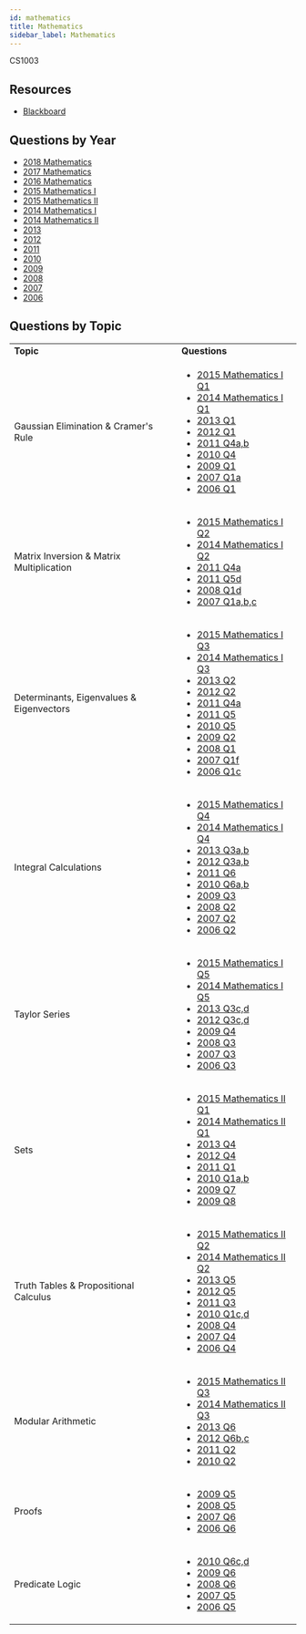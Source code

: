 ```yaml
---
id: mathematics
title: Mathematics
sidebar_label: Mathematics
---
```

CS1003

## Resources

-   [Blackboard](https://mymodule.tcd.ie/)

## Questions by Year

-   [2018 Mathematics](https://www.tcd.ie/academicregistry/exams/assets/local/past-papers2018/CS/CS1003-2.PDF)
-   [2017 Mathematics](https://www.tcd.ie/academicregistry/exams/assets/local/past-papers2017/CS/CS1003-2.PDF)
-   [2016 Mathematics](https://www.tcd.ie/academicregistry/exams/assets/local/past-papers2016/CS/CS1003-2.PDF)
-   [2015 Mathematics I](https://www.tcd.ie/academicregistry/exams/assets/local/past-papers2015/CS/CS1001-1.PDF)
-   [2015 Mathematics II](https://www.tcd.ie/academicregistry/exams/assets/local/past-papers2015/CS/CS1002-1.PDF)
-   [2014 Mathematics I](https://www.tcd.ie/academicregistry/exams/assets/local/past-papers2014/CS/CS10011.pdf)
-   [2014 Mathematics II](https://www.tcd.ie/academicregistry/exams/assets/local/past-papers2014/CS/CS10021.pdf)
-   [2013](https://www.tcd.ie/academicregistry/exams/assets/local/past-papers2013/CS/XCS10011.pdf)
-   [2012](https://www.tcd.ie/Local/Exam_Papers/2012/XC/XCS10011.pdf)
-   [2011](https://www.tcd.ie/Local/Exam_Papers/2011/XC/XCS10011.pdf)
-   [2010](https://www.tcd.ie/Local/Exam_Papers/2010/XC/XCS10011.pdf)
-   [2009](https://www.tcd.ie/Local/Exam_Papers/2009/XC/XCS1BA11.pdf)
-   [2008](https://www.tcd.ie/Local/Exam_Papers/2008/XC/XCS1BA11.pdf)
-   [2007](https://www.tcd.ie/Local/Exam_Papers/2007/XC/XCS1BA11.pdf)
-   [2006](https://www.tcd.ie/Local/Exam_Papers/2006/XC/XCS1BA11.pdf)

## Questions by Topic

<table className="examQuestions" width="700px">
    <tbody><tr>
        <td><strong>Topic</strong></td>
        <td><strong>Questions</strong></td>
    </tr>
    <tr>
        <td>Gaussian Elimination & Cramer's Rule</td>
        <td>
            <ul className="questions">
        <li><a href="https://www.tcd.ie/academicregistry/exams/assets/local/past-papers2015/CS/CS1001-1.PDF#page=2">2015 Mathematics I Q1</a></li>
        <li><a href="https://www.tcd.ie/academicregistry/exams/assets/local/past-papers2014/CS/CS10011.pdf#page=2">2014 Mathematics I Q1</a></li>
        <li><a href="https://www.tcd.ie/academicregistry/exams/assets/local/past-papers2013/CS/XCS10011.pdf#page=2">2013 Q1</a></li>
        <li><a href="https://www.tcd.ie/Local/Exam_Papers/2012/XC/XCS10011.pdf#page=2">2012 Q1</a></li>
        <li><a href="https://www.tcd.ie/Local/Exam_Papers/2011/XC/XCS10011.pdf#page=6">2011 Q4a,b</a></li>
        <li><a href="https://www.tcd.ie/Local/Exam_Papers/2010/XC/XCS10011.pdf#page=7">2010 Q4</a></li>
        <li><a href="https://www.tcd.ie/Local/Exam_Papers/2009/XC/XCS1BA11.pdf#page=2">2009 Q1</a></li>
        <li><a href="https://www.tcd.ie/Local/Exam_Papers/2007/XC/XCS1BA11.pdf#page=2">2007 Q1a</a></li>
        <li><a href="https://www.tcd.ie/Local/Exam_Papers/2006/XC/XCS1BA11.pdf#page=2">2006 Q1</a></li>
            </ul>
        </td>
    </tr>
    <tr>
        <td>Matrix Inversion & Matrix Multiplication</td>
        <td>
            <ul className="questions">
        <li><a href="https://www.tcd.ie/academicregistry/exams/assets/local/past-papers2015/CS/CS1001-1.PDF#page=3">2015 Mathematics I Q2</a></li>
        <li><a href="https://www.tcd.ie/academicregistry/exams/assets/local/past-papers2014/CS/CS10011.pdf#page=3">2014 Mathematics I Q2</a></li>
        <li><a href="https://www.tcd.ie/Local/Exam_Papers/2011/XC/XCS10011.pdf#page=6">2011 Q4a</a></li>
        <li><a href="https://www.tcd.ie/Local/Exam_Papers/2011/XC/XCS10011.pdf#page=7">2011 Q5d</a></li>
        <li><a href="https://www.tcd.ie/Local/Exam_Papers/2008/XC/XCS1BA11.pdf#page=2">2008 Q1d</a></li>
        <li><a href="https://www.tcd.ie/Local/Exam_Papers/2007/XC/XCS1BA11.pdf#page=2">2007 Q1a,b,c</a></li>
            </ul>
        </td>
    </tr>
    <tr>
        <td>Determinants, Eigenvalues & Eigenvectors</td>
        <td>
            <ul className="questions">
        <li><a href="https://www.tcd.ie/academicregistry/exams/assets/local/past-papers2015/CS/CS1001-1.PDF#page=4">2015 Mathematics I Q3</a></li>
        <li><a href="https://www.tcd.ie/academicregistry/exams/assets/local/past-papers2014/CS/CS10011.pdf#page=4">2014 Mathematics I Q3</a></li>
        <li><a href="https://www.tcd.ie/academicregistry/exams/assets/local/past-papers2013/CS/XCS10011.pdf#page=3">2013 Q2</a></li>
        <li><a href="https://www.tcd.ie/Local/Exam_Papers/2012/XC/XCS10011.pdf#page=3">2012 Q2</a></li>
        <li><a href="https://www.tcd.ie/Local/Exam_Papers/2011/XC/XCS10011.pdf#page=6">2011 Q4a</a></li>
        <li><a href="https://www.tcd.ie/Local/Exam_Papers/2011/XC/XCS10011.pdf#page=7">2011 Q5</a></li>
        <li><a href="https://www.tcd.ie/Local/Exam_Papers/2010/XC/XCS10011.pdf#page=8">2010 Q5</a></li>
        <li><a href="https://www.tcd.ie/Local/Exam_Papers/2009/XC/XCS1BA11.pdf#page=3">2009 Q2</a></li>
        <li><a href="https://www.tcd.ie/Local/Exam_Papers/2008/XC/XCS1BA11.pdf#page=2">2008 Q1</a></li>
        <li><a href="https://www.tcd.ie/Local/Exam_Papers/2007/XC/XCS1BA11.pdf#page=2&zoom=0,0,160">2007 Q1f</a></li>
        <li><a href="https://www.tcd.ie/Local/Exam_Papers/2006/XC/XCS1BA11.pdf#page=2&zoom=0,0,130">2006 Q1c</a></li>
            </ul>
        </td>
    </tr>
    <tr>
        <td>Integral Calculations</td>
        <td>
            <ul className="questions">
        <li><a href="https://www.tcd.ie/academicregistry/exams/assets/local/past-papers2015/CS/CS1001-1.PDF#page=5">2015 Mathematics I Q4</a></li>
        <li><a href="https://www.tcd.ie/academicregistry/exams/assets/local/past-papers2014/CS/CS10011.pdf#page=5">2014 Mathematics I Q4</a></li>
        <li><a href="https://www.tcd.ie/academicregistry/exams/assets/local/past-papers2013/CS/XCS10011.pdf#page=4">2013 Q3a,b</a></li>
        <li><a href="https://www.tcd.ie/Local/Exam_Papers/2012/XC/XCS10011.pdf#page=4">2012 Q3a,b</a></li>
        <li><a href="https://www.tcd.ie/Local/Exam_Papers/2011/XC/XCS10011.pdf#page=8">2011 Q6</a></li>
        <li><a href="https://www.tcd.ie/Local/Exam_Papers/2010/XC/XCS10011.pdf#page=9">2010 Q6a,b</a></li>
        <li><a href="https://www.tcd.ie/Local/Exam_Papers/2009/XC/XCS1BA11.pdf#page=4">2009 Q3</a></li>
        <li><a href="https://www.tcd.ie/Local/Exam_Papers/2008/XC/XCS1BA11.pdf#page=3">2008 Q2</a></li>
        <li><a href="https://www.tcd.ie/Local/Exam_Papers/2007/XC/XCS1BA11.pdf#page=2&zoom=0,0,870">2007 Q2</a></li>
        <li><a href="https://www.tcd.ie/Local/Exam_Papers/2006/XC/XCS1BA11.pdf#page=3">2006 Q2</a></li>
            </ul>
        </td>
    </tr>
    <tr>
        <td>Taylor Series</td>
        <td>
            <ul className="questions">
        <li><a href="https://www.tcd.ie/academicregistry/exams/assets/local/past-papers2015/CS/CS1001-1.PDF#page=6">2015 Mathematics I Q5</a></li>
        <li><a href="https://www.tcd.ie/academicregistry/exams/assets/local/past-papers2014/CS/CS10011.pdf#page=6">2014 Mathematics I Q5</a></li>
        <li><a href="https://www.tcd.ie/academicregistry/exams/assets/local/past-papers2013/CS/XCS10011.pdf#page=4">2013 Q3c,d</a></li>
        <li><a href="https://www.tcd.ie/Local/Exam_Papers/2012/XC/XCS10011.pdf#page=4">2012 Q3c,d</a></li>
        <li><a href="https://www.tcd.ie/Local/Exam_Papers/2009/XC/XCS1BA11.pdf#page=5">2009 Q4</a></li>
        <li><a href="https://www.tcd.ie/Local/Exam_Papers/2008/XC/XCS1BA11.pdf#page=3&zoom=0,0,650">2008 Q3</a></li>
        <li><a href="https://www.tcd.ie/Local/Exam_Papers/2007/XC/XCS1BA11.pdf#page=3&zoom=0,0,500">2007 Q3</a></li>
        <li><a href="https://www.tcd.ie/Local/Exam_Papers/2006/XC/XCS1BA11.pdf#page=3&zoom=0,0,500">2006 Q3</a></li>
            </ul>
        </td>
    </tr>
    <tr>
        <td>Sets</td>
        <td>
            <ul className="questions">
        <li><a href="https://www.tcd.ie/academicregistry/exams/assets/local/past-papers2015/CS/CS1002-1.PDF#page=2">2015 Mathematics II Q1</a></li>
        <li><a href="https://www.tcd.ie/academicregistry/exams/assets/local/past-papers2014/CS/CS10021.pdf#page=2">2014 Mathematics II Q1</a></li>
        <li><a href="https://www.tcd.ie/academicregistry/exams/assets/local/past-papers2013/CS/XCS10011.pdf#page=6">2013 Q4</a></li>
        <li><a href="https://www.tcd.ie/Local/Exam_Papers/2012/XC/XCS10011.pdf#page=6">2012 Q4</a></li>
        <li><a href="https://www.tcd.ie/Local/Exam_Papers/2011/XC/XCS10011.pdf#page=2">2011 Q1</a></li>
        <li><a href="https://www.tcd.ie/Local/Exam_Papers/2010/XC/XCS10011.pdf#page=2">2010 Q1a,b</a></li>
        <li><a href="https://www.tcd.ie/Local/Exam_Papers/2009/XC/XCS1BA11.pdf#page=7">2009 Q7</a></li>
        <li><a href="https://www.tcd.ie/Local/Exam_Papers/2009/XC/XCS1BA11.pdf#page=8&zoom=0,0,500">2009 Q8</a></li>
            </ul>
        </td>
    </tr>
    <tr>
        <td>Truth Tables & Propositional Calculus</td>
        <td>
            <ul className="questions">
        <li><a href="https://www.tcd.ie/academicregistry/exams/assets/local/past-papers2015/CS/CS1002-1.PDF#page=3">2015 Mathematics II Q2</a></li>
        <li><a href="https://www.tcd.ie/academicregistry/exams/assets/local/past-papers2014/CS/CS10021.pdf#page=3">2014 Mathematics II Q2</a></li>
        <li><a href="https://www.tcd.ie/academicregistry/exams/assets/local/past-papers2013/CS/XCS10011.pdf#page=7">2013 Q5</a></li>
        <li><a href="https://www.tcd.ie/Local/Exam_Papers/2012/XC/XCS10011.pdf#page=7">2012 Q5</a></li>
        <li><a href="https://www.tcd.ie/Local/Exam_Papers/2011/XC/XCS10011.pdf#page=5">2011 Q3</a></li>
        <li><a href="https://www.tcd.ie/Local/Exam_Papers/2010/XC/XCS10011.pdf#page=2&zoom=0,0,250">2010 Q1c,d</a></li>
        <li><a href="https://www.tcd.ie/Local/Exam_Papers/2008/XC/XCS1BA11.pdf#page=4">2008 Q4</a></li>
        <li><a href="https://www.tcd.ie/Local/Exam_Papers/2007/XC/XCS1BA11.pdf#page=4&zoom=0,0,360">2007 Q4</a></li>
        <li><a href="https://www.tcd.ie/Local/Exam_Papers/2006/XC/XCS1BA11.pdf#page=4">2006 Q4</a></li>
            </ul>
        </td>
    </tr>
    <tr>
        <td>Modular Arithmetic</td>
        <td>
            <ul className="questions">
        <li><a href="https://www.tcd.ie/academicregistry/exams/assets/local/past-papers2015/CS/CS1002-1.PDF#page=6">2015 Mathematics II Q3</a></li>
        <li><a href="https://www.tcd.ie/academicregistry/exams/assets/local/past-papers2014/CS/CS10021.pdf#page=5">2014 Mathematics II Q3</a></li>
        <li><a href="https://www.tcd.ie/academicregistry/exams/assets/local/past-papers2013/CS/XCS10011.pdf#page=9">2013 Q6</a></li>
        <li><a href="https://www.tcd.ie/Local/Exam_Papers/2012/XC/XCS10011.pdf#page=9&zoom=0,0,150">2012 Q6b,c</a></li>
        <li><a href="https://www.tcd.ie/Local/Exam_Papers/2011/XC/XCS10011.pdf#page=4">2011 Q2</a></li>
        <li><a href="https://www.tcd.ie/Local/Exam_Papers/2010/XC/XCS10011.pdf#page=4">2010 Q2</a></li>
            </ul>
        </td>
    </tr>
    <tr>
        <td>Proofs</td>
        <td>
            <ul className="questions">
        <li><a href="https://www.tcd.ie/Local/Exam_Papers/2009/XC/XCS1BA11.pdf#page=6">2009 Q5</a></li>
        <li><a href="https://www.tcd.ie/Local/Exam_Papers/2008/XC/XCS1BA11.pdf#page=5">2008 Q5</a></li>
        <li><a href="https://www.tcd.ie/Local/Exam_Papers/2007/XC/XCS1BA11.pdf#page=6">2007 Q6</a></li>
        <li><a href="https://www.tcd.ie/Local/Exam_Papers/2006/XC/XCS1BA11.pdf#page=6">2006 Q6</a></li>
            </ul>
        </td>
    </tr>
    <tr>
        <td>Predicate Logic</td>
        <td>
            <ul className="questions">
        <li><a href="https://www.tcd.ie/Local/Exam_Papers/2010/XC/XCS10011.pdf#page=9">2010 Q6c,d</a></li>
        <li><a href="https://www.tcd.ie/Local/Exam_Papers/2009/XC/XCS1BA11.pdf#page=6&zoom=0,0,500">2009 Q6</a></li>
        <li><a href="https://www.tcd.ie/Local/Exam_Papers/2008/XC/XCS1BA11.pdf#page=5&zoom=0,0,540">2008 Q6</a></li>
        <li><a href="https://www.tcd.ie/Local/Exam_Papers/2007/XC/XCS1BA11.pdf#page=5">2007 Q5</a></li>
        <li><a href="https://www.tcd.ie/Local/Exam_Papers/2006/XC/XCS1BA11.pdf#page=5">2006 Q5</a></li>
            </ul>
        </td>
    </tr>
</tbody></table>
